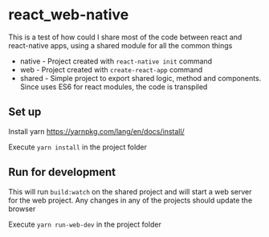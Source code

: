 # react_web-native
This is a test of how could I share most of the code between react and react-native apps, using a shared module for all the common things
* native - Project created with `react-native init` command
* web - Project created with `create-react-app` command
* shared - Simple project to export shared logic, method and components. Since uses ES6 for react modules, the code is transpiled


## Set up
Install yarn https://yarnpkg.com/lang/en/docs/install/

Execute `yarn install` in the project folder

## Run for development
This will run `build:watch` on the shared project and will start a web server for the web project. Any changes in any of the projects should update the browser

Execute `yarn run-web-dev` in the project folder
